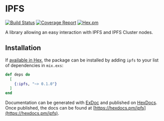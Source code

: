 # IPFS

[![Build Status](https://ci.linky.one/api/badges/tableturn/ipfs/status.svg)](https://ci.linky.one/tableturn/ipfs)
[![Coverage Report](https://codecov.io/gh/tableturn/ipfs/branch/master/graph/badge.svg)](https://codecov.io/gh/tableturn/ipfs)
[![Hex.pm](https://img.shields.io/hexpm/dt/ipfs.svg)](https://hex.pm/packages/ipfs)

A library allowing an easy interaction with IPFS and IPFS Cluster nodes.

## Installation

If [available in Hex](https://hex.pm/docs/publish), the package can be installed
by adding `ipfs` to your list of dependencies in `mix.exs`:

```elixir
def deps do
  [
    {:ipfs, "~> 0.1.0"}
  ]
end
```

Documentation can be generated with [ExDoc](https://github.com/elixir-lang/ex_doc)
and published on [HexDocs](https://hexdocs.pm). Once published, the docs can
be found at [https://hexdocs.pm/ipfs](https://hexdocs.pm/ipfs).
